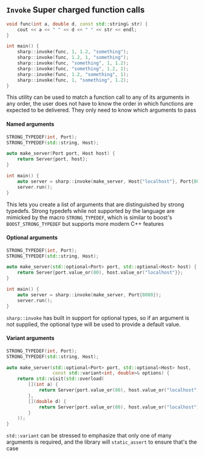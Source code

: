 `Invoke` Super charged function calls
--------

```c++
void func(int a, double d, const std::string& str) {
    cout << a << " " << d << " " << str << endl;
}

int main() {
    sharp::invoke(func, 1, 1.2, "something");
    sharp::invoke(func, 1.2, 1, "something");
    sharp::invoke(func, "something", 1, 1.2);
    sharp::invoke(func, "something", 1.2, 1);
    sharp::invoke(func, 1.2, "something", 1);
    sharp::invoke(func, 1, "something", 1.2);
}
```

This utility can be used to match a function call to any of its arguments in
any order, the user does not have to know the order in which functions are
expected to be delivered.  They only need to know which arguments to pass

#### Named arguments

```c++
STRONG_TYPEDEF(int, Port);
STRONG_TYPEDEF(std::string, Host);

auto make_server(Port port, Host host) {
    return Server{port, host};
}

int main() {
    auto server = sharp::invoke(make_server, Host{"localhost"}, Port{80});
    server.run();
}
```

This lets you create a list of arguments that are distinguished by strong
typedefs.  Strong typedefs while not supported by the language are mimicked by
the macro `STRONG_TYPEDEF`, which is similar to boost's `BOOST_STRONG_TYPEDEF`
but supports more modern C++ features

#### Optional arguments

```c++
STRONG_TYPEDEF(int, Port);
STRONG_TYPEDEF(std::string, Host);

auto make_server(std::optional<Port> port, std::optional<Host> host) {
    return Server{port.value_or(80), host.value_or("localhost"}};
}

int main() {
    auto server = sharp::invoke(make_server, Port{8080});
    server.run();
}
```

`sharp::invoke` has built in support for optional types, so if an argument is
not supplied, the optional type will be used to provide a default value.

#### Variant arguments

```c++
STRONG_TYPEDEF(int, Port);
STRONG_TYPEDEF(std::string, Host);

auto make_server(std::optional<Port> port, std::optional<Host> host,
                 const std::variant<int, double>& options) {
    return std::visit(std::overload(
        [](int a) {
            return Server{port.value_or(80), host.value_or("localhost"), a, 1.};
        },
        [](double d) {
            return Server{port.value_or(80), host.value_or("localhost"), 1, d};
        }
    ));
}
```

`std::variant` can be stressed to emphasize that only one of many arguments is
required, and the library will `static_assert` to ensure that's the case
